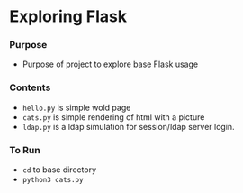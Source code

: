 # Exploring Flask

### Purpose
- Purpose of project to explore base Flask usage 

### Contents
- `hello.py` is simple wold page
- `cats.py` is simple rendering of html with a picture
- `ldap.py` is a ldap simulation for session/ldap server login.

### To Run
-  `cd` to base directory
- `python3 cats.py`